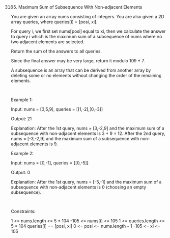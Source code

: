 3165. Maximum Sum of Subsequence With Non-adjacent Elements

You are given an array nums consisting of integers. You are also given a 2D array queries, where queries[i] = [posi, xi].

For query i, we first set nums[posi] equal to xi, then we calculate the answer to query i which is the maximum sum of a 
subsequence
 of nums where no two adjacent elements are selected.

Return the sum of the answers to all queries.

Since the final answer may be very large, return it modulo 109 + 7.

A subsequence is an array that can be derived from another array by deleting some or no elements without changing the order of the remaining elements.

 

Example 1:

Input: nums = [3,5,9], queries = [[1,-2],[0,-3]]

Output: 21

Explanation:
After the 1st query, nums = [3,-2,9] and the maximum sum of a subsequence with non-adjacent elements is 3 + 9 = 12.
After the 2nd query, nums = [-3,-2,9] and the maximum sum of a subsequence with non-adjacent elements is 9.

Example 2:

Input: nums = [0,-1], queries = [[0,-5]]

Output: 0

Explanation:
After the 1st query, nums = [-5,-1] and the maximum sum of a subsequence with non-adjacent elements is 0 (choosing an empty subsequence).

 

Constraints:

1 <= nums.length <= 5 * 104
-105 <= nums[i] <= 105
1 <= queries.length <= 5 * 104
queries[i] == [posi, xi]
0 <= posi <= nums.length - 1
-105 <= xi <= 105